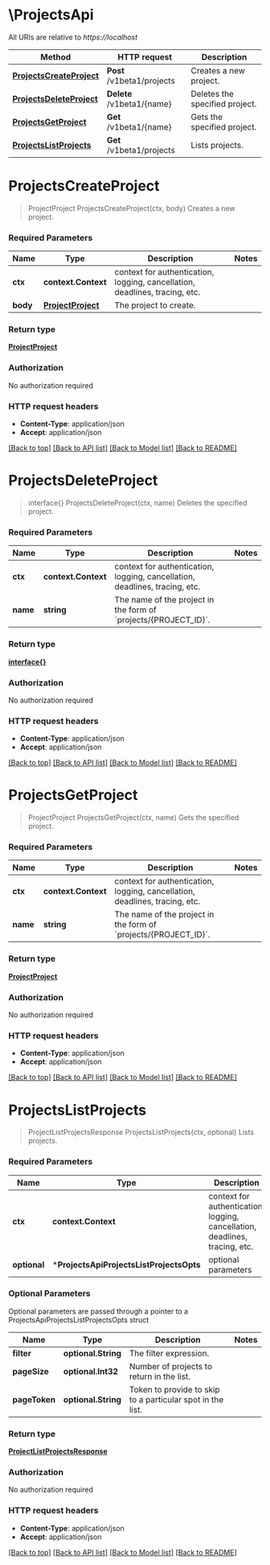 # \ProjectsApi

All URIs are relative to *https://localhost*

Method | HTTP request | Description
------------- | ------------- | -------------
[**ProjectsCreateProject**](ProjectsApi.md#ProjectsCreateProject) | **Post** /v1beta1/projects | Creates a new project.
[**ProjectsDeleteProject**](ProjectsApi.md#ProjectsDeleteProject) | **Delete** /v1beta1/{name} | Deletes the specified project.
[**ProjectsGetProject**](ProjectsApi.md#ProjectsGetProject) | **Get** /v1beta1/{name} | Gets the specified project.
[**ProjectsListProjects**](ProjectsApi.md#ProjectsListProjects) | **Get** /v1beta1/projects | Lists projects.


# **ProjectsCreateProject**
> ProjectProject ProjectsCreateProject(ctx, body)
Creates a new project.

### Required Parameters

Name | Type | Description  | Notes
------------- | ------------- | ------------- | -------------
 **ctx** | **context.Context** | context for authentication, logging, cancellation, deadlines, tracing, etc.
  **body** | [**ProjectProject**](ProjectProject.md)| The project to create. | 

### Return type

[**ProjectProject**](projectProject.md)

### Authorization

No authorization required

### HTTP request headers

 - **Content-Type**: application/json
 - **Accept**: application/json

[[Back to top]](#) [[Back to API list]](../README.md#documentation-for-api-endpoints) [[Back to Model list]](../README.md#documentation-for-models) [[Back to README]](../README.md)

# **ProjectsDeleteProject**
> interface{} ProjectsDeleteProject(ctx, name)
Deletes the specified project.

### Required Parameters

Name | Type | Description  | Notes
------------- | ------------- | ------------- | -------------
 **ctx** | **context.Context** | context for authentication, logging, cancellation, deadlines, tracing, etc.
  **name** | **string**| The name of the project in the form of &#x60;projects/{PROJECT_ID}&#x60;. | 

### Return type

[**interface{}**](interface{}.md)

### Authorization

No authorization required

### HTTP request headers

 - **Content-Type**: application/json
 - **Accept**: application/json

[[Back to top]](#) [[Back to API list]](../README.md#documentation-for-api-endpoints) [[Back to Model list]](../README.md#documentation-for-models) [[Back to README]](../README.md)

# **ProjectsGetProject**
> ProjectProject ProjectsGetProject(ctx, name)
Gets the specified project.

### Required Parameters

Name | Type | Description  | Notes
------------- | ------------- | ------------- | -------------
 **ctx** | **context.Context** | context for authentication, logging, cancellation, deadlines, tracing, etc.
  **name** | **string**| The name of the project in the form of &#x60;projects/{PROJECT_ID}&#x60;. | 

### Return type

[**ProjectProject**](projectProject.md)

### Authorization

No authorization required

### HTTP request headers

 - **Content-Type**: application/json
 - **Accept**: application/json

[[Back to top]](#) [[Back to API list]](../README.md#documentation-for-api-endpoints) [[Back to Model list]](../README.md#documentation-for-models) [[Back to README]](../README.md)

# **ProjectsListProjects**
> ProjectListProjectsResponse ProjectsListProjects(ctx, optional)
Lists projects.

### Required Parameters

Name | Type | Description  | Notes
------------- | ------------- | ------------- | -------------
 **ctx** | **context.Context** | context for authentication, logging, cancellation, deadlines, tracing, etc.
 **optional** | ***ProjectsApiProjectsListProjectsOpts** | optional parameters | nil if no parameters

### Optional Parameters
Optional parameters are passed through a pointer to a ProjectsApiProjectsListProjectsOpts struct

Name | Type | Description  | Notes
------------- | ------------- | ------------- | -------------
 **filter** | **optional.String**| The filter expression. | 
 **pageSize** | **optional.Int32**| Number of projects to return in the list. | 
 **pageToken** | **optional.String**| Token to provide to skip to a particular spot in the list. | 

### Return type

[**ProjectListProjectsResponse**](projectListProjectsResponse.md)

### Authorization

No authorization required

### HTTP request headers

 - **Content-Type**: application/json
 - **Accept**: application/json

[[Back to top]](#) [[Back to API list]](../README.md#documentation-for-api-endpoints) [[Back to Model list]](../README.md#documentation-for-models) [[Back to README]](../README.md)

